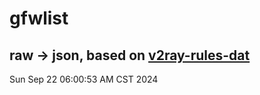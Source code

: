 # gfwlist
## raw -> json, based on [v2ray-rules-dat](https://github.com/Loyalsoldier/v2ray-rules-dat)
Sun Sep 22 06:00:53 AM CST 2024

